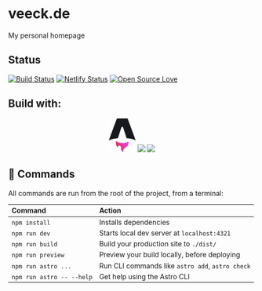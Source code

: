 # veeck.de

My personal homepage

## Status

[![Build Status](https://github.com/rejas/veeck.de/actions/workflows/test.yml/badge.svg)](https://github.com/rejas/veeck.de/actions)
[![Netlify Status](https://api.netlify.com/api/v1/badges/9806064e-7024-40c2-931a-3003d5020d54/deploy-status)](https://app.netlify.com/sites/veeck/deploys)
[![Open Source Love](https://badges.frapsoft.com/os/v1/open-source.png?v=103)](https://github.com/ellerbrock/open-source-badges/)

## Build with:

<div align="center">
  <img width="55" src="https://raw.githubusercontent.com/gilbarbara/logos/master/logos/astro-icon.svg"/>
  <img width="55" src="https://raw.githubusercontent.com/gilbarbara/logos/master/logos/prettier.svg"/>
  <img width="55" src="https://raw.githubusercontent.com/gilbarbara/logos/master/logos/react.svg"/>
</div>

## 🧞 Commands

All commands are run from the root of the project, from a terminal:

| Command                   | Action                                           |
| :------------------------ | :----------------------------------------------- |
| `npm install`             | Installs dependencies                            |
| `npm run dev`             | Starts local dev server at `localhost:4321`      |
| `npm run build`           | Build your production site to `./dist/`          |
| `npm run preview`         | Preview your build locally, before deploying     |
| `npm run astro ...`       | Run CLI commands like `astro add`, `astro check` |
| `npm run astro -- --help` | Get help using the Astro CLI                     |
